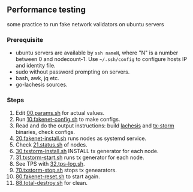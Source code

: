 ## Performance testing

some practice to run fake network validators on ubuntu servers


### Prerequisite

 - ubuntu servers are available by `ssh nameN`, where "N" is a number between 0 and nodecount-1.
   Use `~/.ssh/config` to configure hosts IP and identity file.
 - sudo without password prompting on servers.
 - bash, awk, jq etc.
 - go-lachesis sources.


### Steps

1.  Edit [00.params.sh](./00.params.sh) for actual values.
2.  Run [10.fakenet-config.sh](./10.fakenet-config.sh) to make configs.
3.  Read and do the output instructions: build [lachesis](https://github.com/devintegral/go-lachesis/tree/perf-testing/cmd/lachesis/) and [tx-storm](https://github.com/devintegral/go-lachesis/tree/perf-testing/cmd/tx-storm/) binaries, check configs.
4.  [20.fakenet-install.sh](./20.fakenet-install.sh) runs nodes as systemd service.
5.  Check [21.status.sh](./21.status.sh) of nodes.
6.  [30.txstorm-install.sh](./30.txstorm-install.sh) INSTALL tx generator for each node.
7.  [31.txstorm-start.sh](./31.txstorm-start.sh) runs tx generator for each node.
8.  See TPS with [32.tps-log.sh](./31.tps-log.sh).
9.  [70.txstorm-stop.sh](./70.txstorm-stop.sh) stops tx genearators.
10. [80.fakenet-reset.sh](./80.fakenet-reset.sh) to start again.
11. [88.total-destroy.sh](./88.total-destroy.sh) for clean.


